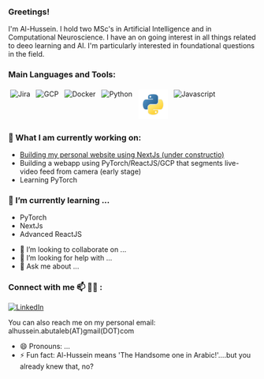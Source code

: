 ### Greetings!

I'm Al-Hussein. I hold two MSc's in Artificial Intelligence and in Computational Neuroscience. I have an on going interest in all things related to deeo learning and AI. I'm particularly interested in foundational questions in the field. 
<!--
**AlHusseinA/AlhusseinA** is a ✨ _special_ ✨ repository because its `README.md` (this file) appears on your GitHub profile.

Here are some ideas to get you started:-->
### Main Languages and Tools:
<!-- LANGUAGES-POST-LIST:START -->
<p align="left">
<img src="https://images.app.goo.gl/VG5aQJ9f6Q6qtKgFA" alt="Jira" height="60" style="vertical-align:top; margin:4px">
<img src="https://images.app.goo.gl/LEH9YqF1nbG61pHM9" alt="GCP" height="60" style="vertical-align:top; margin:4px">
<img src="https://images.app.goo.gl/VvuakCTULfVpF75x6" alt="Docker" height="60" style="vertical-align:top; margin:4px">
<img src="https://images.app.goo.gl/RDkWVfz5p8j74HwM9" alt="Python" height="60" style="vertical-align:top; margin:4px">
<img src="https://raw.githubusercontent.com/github/explore/80688e429a7d4ef2fca1e82350fe8e3517d3494d/topics/python/python.png" alt="Python" height="60" style="vertical-align:top; margin:4px">
 <img src="https://images.app.goo.gl/U9mU93cd2XAujmRn6" alt="Javascript" height="60" style="vertical-align:top; margin:4px">
</p>
<!-- LANGUAGES-POST-LIST:END -->

### 🔭 What I am currently working on:

<!-- WORK-POST-LIST:START -->
- [Building my personal website using NextJs (under constructio)](https://alhussein.me/)
- Building a webapp using PyTorch/ReactJS/GCP that segments live-video feed from camera (early stage)
- Learning PyTorch
<!-- WORK-POST-LIST:END -->


### 🌱 I’m currently learning ...
<!-- LEARN-POST-LIST:START -->
- PyTorch
- NextJs
- Advanced ReactJS 
<!-- LEARN-POST-LIST:END -->

- 👯 I’m looking to collaborate on ...
- 🤔 I’m looking for help with ...
- 💬 Ask me about ...
### Connect with me 📫  🤝🏻 :

<a href="https://www.linkedin.com/in/al-hussein-abutaleb-b35a95132/" target="_blank"><img alt="LinkedIn" src="https://img.shields.io/badge/LinkedIn-@AlHusseinAbutaleb-blue?style=flat&logo=linkedin"></a>

You can also reach me on my personal email: alhussein.abutaleb(AT)gmail(DOT)com

- 😄 Pronouns: ...
- ⚡ Fun fact: Al-Hussein means 'The Handsome one in Arabic!'....but you already knew that, no?
